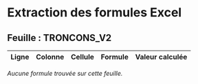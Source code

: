 # Extraction des formules Excel

## Feuille : TRONCONS_V2

| Ligne | Colonne | Cellule | Formule | Valeur calculée |
|-------|---------|---------|---------|-----------------|
_Aucune formule trouvée sur cette feuille._